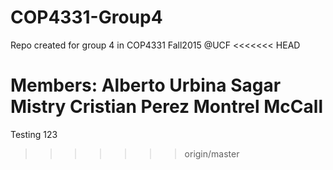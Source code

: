 # COP4331-Group4
Repo created for group 4 in COP4331 Fall2015 @UCF
<<<<<<< HEAD

Members:
Alberto Urbina
Sagar Mistry
Cristian Perez
Montrel McCall
=======
Testing 123
>>>>>>> origin/master
